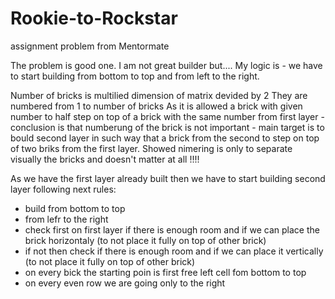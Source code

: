 # Rookie-to-Rockstar
assignment problem from Mentormate  

The problem is good one. I am not great builder but....
My logic is - we have to start building from bottom to top and from left to the right.

Number of bricks is multilied dimension of matrix devided by 2
They are numbered from 1 to number of bricks
As it is allowed a brick with given number to half step on top of a brick with the same number from first layer - conclusion is that
 numberung of the brick is not important - main target is to bould second layer in such way that a brick from the second to step on top 
 of two briks from the first layer. Showed nimering is only to separate visually the bricks and doesn't matter at all !!!!  

As we have the first layer already built then we have to start building second layer following next rules:
   - build from bottom to top
   - from lefr to the right
   - check first on first layer if there is enough room and if we can place the brick horizontaly (to not place it fully on top of other brick)
   - if not then check if there is enough room and if we can place it vertically (to not place it fully on top of other brick)
   - on every bick the starting poin is first free left cell fom bottom to top
   - on every even row we are going only to the right
